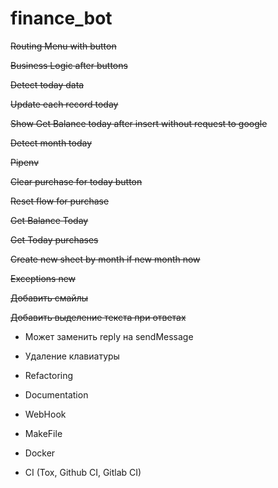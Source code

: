 # finance_bot

~~Routing Menu with button~~

~~Business Logic after buttons~~

~~Detect today data~~

~~Update each record today~~

~~Show Get Balance today after insert without request to google~~

~~Detect month today~~

~~Pipenv~~

~~Clear purchase for today button~~

~~Reset flow for purchase~~

~~Get Balance Today~~

~~Get Today purchases~~

~~Create new sheet by month if new month now~~

~~Exceptions new~~

~~Добавить смайлы~~

~~Добавить выделение текста при ответах~~

- Может заменить reply на sendMessage
- Удаление клавиатуры

- Refactoring
- Documentation
- WebHook
- MakeFile
- Docker
- CI (Tox, Github CI, Gitlab CI)
